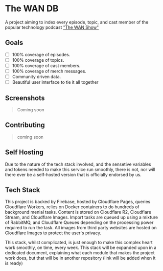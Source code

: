 # The WAN DB

A project aiming to index every episode, topic, and cast member of the popular technology podcast ["The WAN Show"](https://www.imdb.com/title/tt11481658/)

## Goals

- [ ] 100% coverage of episodes.
- [ ] 100% coverage of topics.
- [ ] 100% coverage of cast members.
- [ ] 100% coverage of merch messages.
- [ ] Community driven data.
- [ ] Beautiful user interface to tie it all together

## Screenshots

> Coming soon

## Contributing

> coming soon

## Self Hosting

Due to the nature of the tech stack involved, and the sensetive variables and tokens needed to make this service run smoothly, there is not, nor will there ever be a self-hosted version that is officially endorsed by us.

## Tech Stack

This project is backed by Firebase, hosted by Cloudflare Pages, queries Cloudflare Workers, relies on Docker containers to do hundreds of background menial tasks. Content is stored on Cloudflare R2, Cloudflare Stream, and Cloudflare Images. Import tasks are queued up using a mixture of RabbitMQ, and Cloudflare Queues depending on the processing power required to run the task. All images from third party websites are hosted on Cloudflare Images to protect the user's privacy.

This stack, whilst complicated, is just enough to make this complex heart work smoothly, on time, every week. This stack will be expanded upon in a dedicated document, explaining what each module that makes the project work does, but that will be in another repository (link will be added when it is ready)
